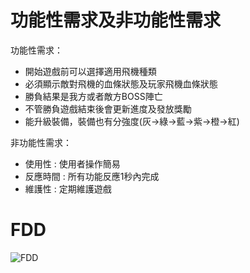 # 功能性需求及非功能性需求
功能性需求：

* 開始遊戲前可以選擇適用飛機種類
* 必須顯示敵對飛機的血條狀態及玩家飛機血條狀態
* 勝負結果是我方或者敵方BOSS陣亡
* 不管勝負遊戲結束後會更新進度及發放獎勵
* 能升級裝備，裝備也有分強度(灰->綠->藍->紫->橙->紅)

非功能性需求：

* 使用性 : 使用者操作簡易
* 反應時間 : 所有功能反應1秒內完成
* 維護性 : 定期維護遊戲

# FDD
![FDD](FDD1.g "FDD")

